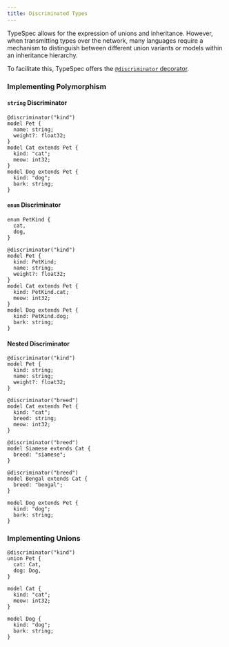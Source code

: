 ```yaml
---
title: Discriminated Types
---
```


TypeSpec allows for the expression of unions and inheritance. However, when transmitting types over the network, many languages require a mechanism to distinguish between different union variants or models within an inheritance hierarchy.

To facilitate this, TypeSpec offers the [`@discriminator` decorator](../built-in-decorators/#@discriminator).

### Implementing Polymorphism

#### `string` Discriminator

```typespec
@discriminator("kind")
model Pet {
  name: string;
  weight?: float32;
}
model Cat extends Pet {
  kind: "cat";
  meow: int32;
}
model Dog extends Pet {
  kind: "dog";
  bark: string;
}
```

#### `enum` Discriminator

```typespec
enum PetKind {
  cat,
  dog,
}

@discriminator("kind")
model Pet {
  kind: PetKind;
  name: string;
  weight?: float32;
}
model Cat extends Pet {
  kind: PetKind.cat;
  meow: int32;
}
model Dog extends Pet {
  kind: PetKind.dog;
  bark: string;
}
```

#### Nested Discriminator

```tsp
@discriminator("kind")
model Pet {
  kind: string;
  name: string;
  weight?: float32;
}

@discriminator("breed")
model Cat extends Pet {
  kind: "cat";
  breed: string;
  meow: int32;
}

@discriminator("breed")
model Siamese extends Cat {
  breed: "siamese";
}

@discriminator("breed")
model Bengal extends Cat {
  breed: "bengal";
}

model Dog extends Pet {
  kind: "dog";
  bark: string;
}
```

### Implementing Unions

```typespec
@discriminator("kind")
union Pet {
  cat: Cat,
  dog: Dog,
}

model Cat {
  kind: "cat";
  meow: int32;
}

model Dog {
  kind: "dog";
  bark: string;
}
```
